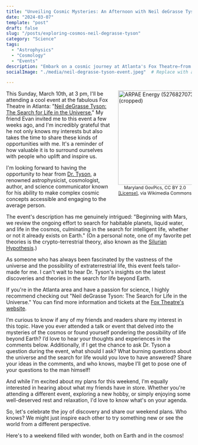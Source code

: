 ```yaml
---
title: "Unveiling Cosmic Mysteries: An Afternoon with Neil deGrasse Tyson"
date: "2024-03-07"
template: "post"
draft: false
slug: "/posts/exploring-cosmos-neil-degrasse-tyson"
category: "Science"
tags:
  - "Astrophysics"
  - "Cosmology"
  - "Events"
description: "Embark on a cosmic journey at Atlanta's Fox Theatre—from Mars to the search for intelligent life."
socialImage: "./media/neil-degrasse-tyson-event.jpeg"  # Replace with an image related to the event

---
```


<figure style="float: right; margin: 0 0 10px 20px; width: 200px;">
  <a title="Maryland GovPics, CC BY 2.0 <https://creativecommons.org/licenses/by/2.0>, via Wikimedia Commons" href="https://commons.wikimedia.org/wiki/File:ARPAE_Energy_(52768270738)_(cropped).jpg">
    <img width="256" alt="ARPAE Energy (52768270738) (cropped)" src="https://upload.wikimedia.org/wikipedia/commons/thumb/d/d2/ARPAE_Energy_%2852768270738%29_%28cropped%29.jpg/256px-ARPAE_Energy_%2852768270738%29_%28cropped%29.jpg">
  </a>
  <figcaption style="text-align: center; font-size: 12px;">Maryland GovPics, CC BY 2.0 <a href="https://creativecommons.org/licenses/by/2.0" target="_blank">[License]</a>, via Wikimedia Commons</figcaption>
</figure>

This Sunday, March 10th, at 3 pm, I'll be attending a cool event at the fabulous Fox Theatre in Atlanta: "[Neil deGrasse Tyson: The Search for Life in the Universe.](https://www.foxtheatre.org/events/detail/neildegrassetyson24)" My friend Evan invited me to this event a few weeks ago, and I'm incredibly grateful that he not only knows my interests but also takes the time to share these kinds of opportunities with me. It's a reminder of how valuable it is to surround ourselves with people who uplift and inspire us.

I'm looking forward to having the opportunity to hear from [Dr. Tyson](https://www.neildegrasse.com/), a renowned astrophysicist, cosmologist, author, and science communicator known for his ability to make complex cosmic concepts accessible and engaging to the average person.

The event's description has me genuinely intrigued: "Beginning with Mars, we review the ongoing effort to search for habitable planets, liquid water, and life in the cosmos, culminating in the search for intelligent life, whether or not it already exists on Earth." (On a personal note, one of my favorite pet theories is the crypto-terrestrial theory, also known as the [Silurian Hypothesis](https://www.cambridge.org/core/journals/international-journal-of-astrobiology/article/silurian-hypothesis-would-it-be-possible-to-detect-an-industrial-civilization-in-the-geological-record/77818514AA6907750B8F4339F7C70EC6).)

As someone who has always been fascinated by the vastness of the universe and the possibility of extraterrestrial life, this event feels tailor-made for me. I can't wait to hear Dr. Tyson's insights on the latest discoveries and theories in the search for life beyond Earth.

If you're in the Atlanta area and have a passion for science, I highly recommend checking out "Neil deGrasse Tyson: The Search for Life in the Universe." You can find more information and tickets at the [Fox Theatre's website](https://www.foxtheatre.org/events/detail/neildegrassetyson24).

I’m curious to know if any of my friends and readers share my interest in this topic. Have you ever attended a talk or event that delved into the mysteries of the cosmos or found yourself pondering the possibility of life beyond Earth? I’d love to hear your thoughts and experiences in the comments below. Additionally, if I get the chance to ask Dr. Tyson a question during the event, what should I ask? What burning questions about the universe and the search for life would you love to have answered? Share your ideas in the comments, and who knows, maybe I’ll get to pose one of your questions to the man himself!

And while I'm excited about my plans for this weekend, I'm equally interested in hearing about what my friends have in store. Whether you're attending a different event, exploring a new hobby, or simply enjoying some well-deserved rest and relaxation, I'd love to know what's on your agenda.

So, let's celebrate the joy of discovery and share our weekend plans. Who knows? We might just inspire each other to try something new or see the world from a different perspective.

Here's to a weekend filled with wonder, both on Earth and in the cosmos!
